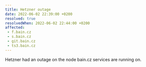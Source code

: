 ```yaml
---
title: Hetzner outage
date: 2022-06-02 22:39:00 +0200
resolved: true
resolvedWhen: 2022-06-02 22:44:00 +0200
affected:
 - f.bain.cz
 - s.bain.cz
 - git.bain.cz
 - ts3.bain.cz
---
```

Hetzner had an outage on the node bain.cz services are running on.
